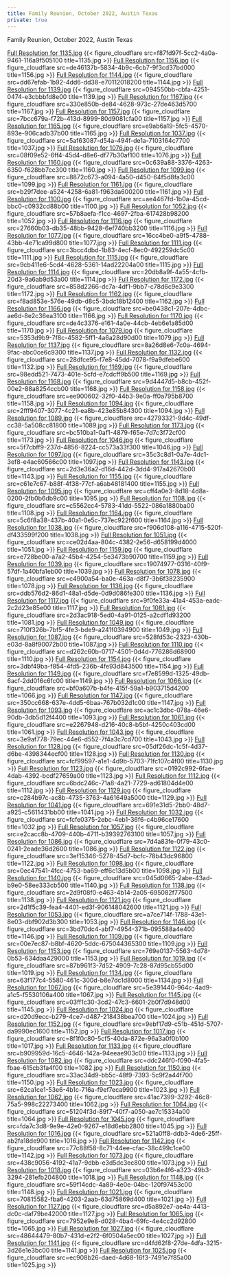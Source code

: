 ```yaml
---
title: Family Reunion, October 2022, Austin Texas
private: true
---
```


Family Reunion, October 2022, Austin Texas

[Full Resolution for 1135.jpg](https://imagedelivery.net/Zgety72ez9NMy5vNjlIElg/f87fd97f-5cc2-4a0a-9461-116a9f505100/w1920) {{< figure_cloudflare src=f87fd97f-5cc2-4a0a-9461-116a9f505100 title=1135.jpg >}}
[Full Resolution for 1156.jpg](https://imagedelivery.net/Zgety72ez9NMy5vNjlIElg/de46137b-5834-4b9c-6cb7-9f3cd37bd000/w1920) {{< figure_cloudflare src=de46137b-5834-4b9c-6cb7-9f3cd37bd000 title=1156.jpg >}}
[Full Resolution for 1144.jpg](https://imagedelivery.net/Zgety72ez9NMy5vNjlIElg/dd67efab-1b92-4dd6-dd38-e70112018200/w1920) {{< figure_cloudflare src=dd67efab-1b92-4dd6-dd38-e70112018200 title=1144.jpg >}}
[Full Resolution for 1139.jpg](https://imagedelivery.net/Zgety72ez9NMy5vNjlIElg/094550bb-cbfa-4251-0474-e3cbbbfd8e00/w1920) {{< figure_cloudflare src=094550bb-cbfa-4251-0474-e3cbbbfd8e00 title=1139.jpg >}}
[Full Resolution for 1167.jpg](https://imagedelivery.net/Zgety72ez9NMy5vNjlIElg/330e850b-de84-4628-973c-27de463d5700/w1920) {{< figure_cloudflare src=330e850b-de84-4628-973c-27de463d5700 title=1167.jpg >}}
[Full Resolution for 1157.jpg](https://imagedelivery.net/Zgety72ez9NMy5vNjlIElg/7bcc679a-f72b-413d-8999-80d9081cfa00/w1920) {{< figure_cloudflare src=7bcc679a-f72b-413d-8999-80d9081cfa00 title=1157.jpg >}}
[Full Resolution for 1165.jpg](https://imagedelivery.net/Zgety72ez9NMy5vNjlIElg/e9ab6a19-5fc5-4570-893e-906cadb37b00/w1920) {{< figure_cloudflare src=e9ab6a19-5fc5-4570-893e-906cadb37b00 title=1165.jpg >}}
[Full Resolution for 1037.jpg](https://imagedelivery.net/Zgety72ez9NMy5vNjlIElg/5af63087-d54a-494f-de1a-7103164c7700/w1920) {{< figure_cloudflare src=5af63087-d54a-494f-de1a-7103164c7700 title=1037.jpg >}}
[Full Resolution for 1076.jpg](https://imagedelivery.net/Zgety72ez9NMy5vNjlIElg/08f09e52-6ff4-45d4-d8e6-df77b30af100/w1920) {{< figure_cloudflare src=08f09e52-6ff4-45d4-d8e6-df77b30af100 title=1076.jpg >}}
[Full Resolution for 1160.jpg](https://imagedelivery.net/Zgety72ez9NMy5vNjlIElg/0c639a88-3376-4263-6350-f628bb7cc300/w1920) {{< figure_cloudflare src=0c639a88-3376-4263-6350-f628bb7cc300 title=1160.jpg >}}
[Full Resolution for 1099.jpg](https://imagedelivery.net/Zgety72ez9NMy5vNjlIElg/8872c673-a094-4a50-d450-64f5d8fa3c00/w1920) {{< figure_cloudflare src=8872c673-a094-4a50-d450-64f5d8fa3c00 title=1099.jpg >}}
[Full Resolution for 1161.jpg](https://imagedelivery.net/Zgety72ez9NMy5vNjlIElg/b29f7dee-a524-4258-6a81-f963da600200/w1920) {{< figure_cloudflare src=b29f7dee-a524-4258-6a81-f963da600200 title=1161.jpg >}}
[Full Resolution for 1100.jpg](https://imagedelivery.net/Zgety72ez9NMy5vNjlIElg/ae4467fd-1b0a-45cd-bbc0-c0932cd88b00/w1920) {{< figure_cloudflare src=ae4467fd-1b0a-45cd-bbc0-c0932cd88b00 title=1100.jpg >}}
[Full Resolution for 1052.jpg](https://imagedelivery.net/Zgety72ez9NMy5vNjlIElg/57b8aefa-f1cc-4697-2fba-617428b98200/w1920) {{< figure_cloudflare src=57b8aefa-f1cc-4697-2fba-617428b98200 title=1052.jpg >}}
[Full Resolution for 1116.jpg](https://imagedelivery.net/Zgety72ez9NMy5vNjlIElg/27660b03-db35-48bb-9428-6ef740bb3200/w1920) {{< figure_cloudflare src=27660b03-db35-48bb-9428-6ef740bb3200 title=1116.jpg >}}
[Full Resolution for 1077.jpg](https://imagedelivery.net/Zgety72ez9NMy5vNjlIElg/16cc4be0-a9f5-4788-43bb-4e71ca99d800/w1920) {{< figure_cloudflare src=16cc4be0-a9f5-4788-43bb-4e71ca99d800 title=1077.jpg >}}
[Full Resolution for 1111.jpg](https://imagedelivery.net/Zgety72ez9NMy5vNjlIElg/3bcc4dbd-1b83-4ecf-8ec0-492259dc5c00/w1920) {{< figure_cloudflare src=3bcc4dbd-1b83-4ecf-8ec0-492259dc5c00 title=1111.jpg >}}
[Full Resolution for 1115.jpg](https://imagedelivery.net/Zgety72ez9NMy5vNjlIElg/9cb411e6-5cd4-4628-5361-14ad22204a00/w1920) {{< figure_cloudflare src=9cb411e6-5cd4-4628-5361-14ad22204a00 title=1115.jpg >}}
[Full Resolution for 1114.jpg](https://imagedelivery.net/Zgety72ez9NMy5vNjlIElg/20db8a9f-4a55-4cfb-20d3-9a6ab9d53a00/w1920) {{< figure_cloudflare src=20db8a9f-4a55-4cfb-20d3-9a6ab9d53a00 title=1114.jpg >}}
[Full Resolution for 1172.jpg](https://imagedelivery.net/Zgety72ez9NMy5vNjlIElg/858d2266-dc7a-4df1-9bb7-c78d6c9e3300/w1920) {{< figure_cloudflare src=858d2266-dc7a-4df1-9bb7-c78d6c9e3300 title=1172.jpg >}}
[Full Resolution for 1162.jpg](https://imagedelivery.net/Zgety72ez9NMy5vNjlIElg/f8ad853e-576e-49db-d8c5-3bdc18b12400/w1920) {{< figure_cloudflare src=f8ad853e-576e-49db-d8c5-3bdc18b12400 title=1162.jpg >}}
[Full Resolution for 1166.jpg](https://imagedelivery.net/Zgety72ez9NMy5vNjlIElg/be0438c1-207e-4dbc-ae6d-8e2c36ea3100/w1920) {{< figure_cloudflare src=be0438c1-207e-4dbc-ae6d-8e2c36ea3100 title=1166.jpg >}}
[Full Resolution for 1170.jpg](https://imagedelivery.net/Zgety72ez9NMy5vNjlIElg/de4c3376-e161-4a0e-44cb-4eb6e1a85d00/w1920) {{< figure_cloudflare src=de4c3376-e161-4a0e-44cb-4eb6e1a85d00 title=1170.jpg >}}
[Full Resolution for 1079.jpg](https://imagedelivery.net/Zgety72ez9NMy5vNjlIElg/5353d9b9-7f8c-4582-5ff1-4a6a28d90d00/w1920) {{< figure_cloudflare src=5353d9b9-7f8c-4582-5ff1-4a6a28d90d00 title=1079.jpg >}}
[Full Resolution for 1137.jpg](https://imagedelivery.net/Zgety72ez9NMy5vNjlIElg/8a26d8e6-7c0a-4694-9fac-abc0ce6c9300/w1920) {{< figure_cloudflare src=8a26d8e6-7c0a-4694-9fac-abc0ce6c9300 title=1137.jpg >}}
[Full Resolution for 1132.jpg](https://imagedelivery.net/Zgety72ez9NMy5vNjlIElg/28dfce95-f7e8-45dd-7078-f9a9dfebe600/w1920) {{< figure_cloudflare src=28dfce95-f7e8-45dd-7078-f9a9dfebe600 title=1132.jpg >}}
[Full Resolution for 1169.jpg](https://imagedelivery.net/Zgety72ez9NMy5vNjlIElg/98edd521-7473-401e-5cfd-e7cdcff9b500/w1920) {{< figure_cloudflare src=98edd521-7473-401e-5cfd-e7cdcff9b500 title=1169.jpg >}}
[Full Resolution for 1168.jpg](https://imagedelivery.net/Zgety72ez9NMy5vNjlIElg/9d4447d5-b8cb-452f-00e2-88a8254ccb00/w1920) {{< figure_cloudflare src=9d4447d5-b8cb-452f-00e2-88a8254ccb00 title=1168.jpg >}}
[Full Resolution for 1158.jpg](https://imagedelivery.net/Zgety72ez9NMy5vNjlIElg/ee900602-32f0-44b3-9e0a-ff0a795b8700/w1920) {{< figure_cloudflare src=ee900602-32f0-44b3-9e0a-ff0a795b8700 title=1158.jpg >}}
[Full Resolution for 1094.jpg](https://imagedelivery.net/Zgety72ez9NMy5vNjlIElg/2fff9407-3077-4c21-ea8b-423e85b84300/w1920) {{< figure_cloudflare src=2fff9407-3077-4c21-ea8b-423e85b84300 title=1094.jpg >}}
[Full Resolution for 1089.jpg](https://imagedelivery.net/Zgety72ez9NMy5vNjlIElg/42793321-9d4c-49df-cc38-5a508cc81800/w1920) {{< figure_cloudflare src=42793321-9d4c-49df-cc38-5a508cc81800 title=1089.jpg >}}
[Full Resolution for 1173.jpg](https://imagedelivery.net/Zgety72ez9NMy5vNjlIElg/bc510ba1-0af1-4879-f65e-7d7c3f72cf00/w1920) {{< figure_cloudflare src=bc510ba1-0af1-4879-f65e-7d7c3f72cf00 title=1173.jpg >}}
[Full Resolution for 1046.jpg](https://imagedelivery.net/Zgety72ez9NMy5vNjlIElg/5f7cbff9-237d-4856-8224-cc573a33f300/w1920) {{< figure_cloudflare src=5f7cbff9-237d-4856-8224-cc573a33f300 title=1046.jpg >}}
[Full Resolution for 1097.jpg](https://imagedelivery.net/Zgety72ez9NMy5vNjlIElg/35c3c8d1-0a7e-4dc1-3ef8-e4ac60566c00/w1920) {{< figure_cloudflare src=35c3c8d1-0a7e-4dc1-3ef8-e4ac60566c00 title=1097.jpg >}}
[Full Resolution for 1143.jpg](https://imagedelivery.net/Zgety72ez9NMy5vNjlIElg/2d3e36a2-d16d-442d-3dd4-917a42670b00/w1920) {{< figure_cloudflare src=2d3e36a2-d16d-442d-3dd4-917a42670b00 title=1143.jpg >}}
[Full Resolution for 1155.jpg](https://imagedelivery.net/Zgety72ez9NMy5vNjlIElg/c61e7c67-b88f-4f38-77cf-a6ab48181400/w1920) {{< figure_cloudflare src=c61e7c67-b88f-4f38-77cf-a6ab48181400 title=1155.jpg >}}
[Full Resolution for 1095.jpg](https://imagedelivery.net/Zgety72ez9NMy5vNjlIElg/cff4a0e3-8d18-4d8a-0200-2fb0b6db9c00/w1920) {{< figure_cloudflare src=cff4a0e3-8d18-4d8a-0200-2fb0b6db9c00 title=1095.jpg >}}
[Full Resolution for 1108.jpg](https://imagedelivery.net/Zgety72ez9NMy5vNjlIElg/c5562cc4-5783-41dd-5522-086a1880ba00/w1920) {{< figure_cloudflare src=c5562cc4-5783-41dd-5522-086a1880ba00 title=1108.jpg >}}
[Full Resolution for 1164.jpg](https://imagedelivery.net/Zgety72ez9NMy5vNjlIElg/5c6f8a38-437b-40a1-0e5c-737ec922f600/w1920) {{< figure_cloudflare src=5c6f8a38-437b-40a1-0e5c-737ec922f600 title=1164.jpg >}}
[Full Resolution for 1038.jpg](https://imagedelivery.net/Zgety72ez9NMy5vNjlIElg/f906d108-a116-4715-520f-df433599f200/w1920) {{< figure_cloudflare src=f906d108-a116-4715-520f-df433599f200 title=1038.jpg >}}
[Full Resolution for 1051.jpg](https://imagedelivery.net/Zgety72ez9NMy5vNjlIElg/ce02d4aa-804c-4382-2e56-d658199d4000/w1920) {{< figure_cloudflare src=ce02d4aa-804c-4382-2e56-d658199d4000 title=1051.jpg >}}
[Full Resolution for 1159.jpg](https://imagedelivery.net/Zgety72ez9NMy5vNjlIElg/e728be00-a7a2-45b4-4254-5e3473b90700/w1920) {{< figure_cloudflare src=e728be00-a7a2-45b4-4254-5e3473b90700 title=1159.jpg >}}
[Full Resolution for 1039.jpg](https://imagedelivery.net/Zgety72ez9NMy5vNjlIElg/19074977-0316-40f9-57df-1a40bfa1eb00/w1920) {{< figure_cloudflare src=19074977-0316-40f9-57df-1a40bfa1eb00 title=1039.jpg >}}
[Full Resolution for 1078.jpg](https://imagedelivery.net/Zgety72ez9NMy5vNjlIElg/c4900a54-ba0e-463a-d8f7-3b6f38235900/w1920) {{< figure_cloudflare src=c4900a54-ba0e-463a-d8f7-3b6f38235900 title=1078.jpg >}}
[Full Resolution for 1136.jpg](https://imagedelivery.net/Zgety72ez9NMy5vNjlIElg/ddb576d2-86d1-48a1-d5de-0d9d086fe300/w1920) {{< figure_cloudflare src=ddb576d2-86d1-48a1-d5de-0d9d086fe300 title=1136.jpg >}}
[Full Resolution for 1117.jpg](https://imagedelivery.net/Zgety72ez9NMy5vNjlIElg/9f0fe33a-41a4-453a-eadc-2c2d23e85e00/w1920) {{< figure_cloudflare src=9f0fe33a-41a4-453a-eadc-2c2d23e85e00 title=1117.jpg >}}
[Full Resolution for 1081.jpg](https://imagedelivery.net/Zgety72ez9NMy5vNjlIElg/2d3ac918-5ed0-4a91-0125-a2cdf1d93200/w1920) {{< figure_cloudflare src=2d3ac918-5ed0-4a91-0125-a2cdf1d93200 title=1081.jpg >}}
[Full Resolution for 1049.jpg](https://imagedelivery.net/Zgety72ez9NMy5vNjlIElg/710f326b-7bf5-4fe3-bde9-a241f0394900/w1920) {{< figure_cloudflare src=710f326b-7bf5-4fe3-bde9-a241f0394900 title=1049.jpg >}}
[Full Resolution for 1087.jpg](https://imagedelivery.net/Zgety72ez9NMy5vNjlIElg/528fd53c-2323-430b-e03d-8a8f90072b00/w1920) {{< figure_cloudflare src=528fd53c-2323-430b-e03d-8a8f90072b00 title=1087.jpg >}}
[Full Resolution for 1110.jpg](https://imagedelivery.net/Zgety72ez9NMy5vNjlIElg/d262c60b-0717-4501-0d4d-776286d68900/w1920) {{< figure_cloudflare src=d262c60b-0717-4501-0d4d-776286d68900 title=1110.jpg >}}
[Full Resolution for 1154.jpg](https://imagedelivery.net/Zgety72ez9NMy5vNjlIElg/3dbf49ba-f854-4fd5-236b-4fe93d843500/w1920) {{< figure_cloudflare src=3dbf49ba-f854-4fd5-236b-4fe93d843500 title=1154.jpg >}}
[Full Resolution for 1149.jpg](https://imagedelivery.net/Zgety72ez9NMy5vNjlIElg/f7e8599d-1325-49db-6acf-2dd016c6fc00/w1920) {{< figure_cloudflare src=f7e8599d-1325-49db-6acf-2dd016c6fc00 title=1149.jpg >}}
[Full Resolution for 1066.jpg](https://imagedelivery.net/Zgety72ez9NMy5vNjlIElg/bf0a607b-b4fe-415f-59a1-b903715d4200/w1920) {{< figure_cloudflare src=bf0a607b-b4fe-415f-59a1-b903715d4200 title=1066.jpg >}}
[Full Resolution for 1147.jpg](https://imagedelivery.net/Zgety72ez9NMy5vNjlIElg/350cc668-637e-4dd5-6baa-767b032d1c00/w1920) {{< figure_cloudflare src=350cc668-637e-4dd5-6baa-767b032d1c00 title=1147.jpg >}}
[Full Resolution for 1093.jpg](https://imagedelivery.net/Zgety72ez9NMy5vNjlIElg/ac1c3dbc-078a-46e6-90db-3db5d12f4400/w1920) {{< figure_cloudflare src=ac1c3dbc-078a-46e6-90db-3db5d12f4400 title=1093.jpg >}}
[Full Resolution for 1061.jpg](https://imagedelivery.net/Zgety72ez9NMy5vNjlIElg/e2267948-d216-40c8-b5bf-4250c403cd00/w1920) {{< figure_cloudflare src=e2267948-d216-40c8-b5bf-4250c403cd00 title=1061.jpg >}}
[Full Resolution for 1043.jpg](https://imagedelivery.net/Zgety72ez9NMy5vNjlIElg/3e9af778-79ec-44e6-d552-7f4a3c7cd700/w1920) {{< figure_cloudflare src=3e9af778-79ec-44e6-d552-7f4a3c7cd700 title=1043.jpg >}}
[Full Resolution for 1128.jpg](https://imagedelivery.net/Zgety72ez9NMy5vNjlIElg/05df26dc-1c5f-4d37-d6be-4398344ecf00/w1920) {{< figure_cloudflare src=05df26dc-1c5f-4d37-d6be-4398344ecf00 title=1128.jpg >}}
[Full Resolution for 1130.jpg](https://imagedelivery.net/Zgety72ez9NMy5vNjlIElg/fcf99597-a1e1-4d9b-5703-71fc107c4f00/w1920) {{< figure_cloudflare src=fcf99597-a1e1-4d9b-5703-71fc107c4f00 title=1130.jpg >}}
[Full Resolution for 1123.jpg](https://imagedelivery.net/Zgety72ez9NMy5vNjlIElg/0192c992-6fae-4dab-4392-bcdf27659a00/w1920) {{< figure_cloudflare src=0192c992-6fae-4dab-4392-bcdf27659a00 title=1123.jpg >}}
[Full Resolution for 1112.jpg](https://imagedelivery.net/Zgety72ez9NMy5vNjlIElg/6bdc246c-71a8-4a21-7729-ad61804d4e00/w1920) {{< figure_cloudflare src=6bdc246c-71a8-4a21-7729-ad61804d4e00 title=1112.jpg >}}
[Full Resolution for 1129.jpg](https://imagedelivery.net/Zgety72ez9NMy5vNjlIElg/c284b97c-ac8b-4735-3763-4a61649a5000/w1920) {{< figure_cloudflare src=c284b97c-ac8b-4735-3763-4a61649a5000 title=1129.jpg >}}
[Full Resolution for 1041.jpg](https://imagedelivery.net/Zgety72ez9NMy5vNjlIElg/691e31d5-2bb0-48d7-a925-c5611431bb00/w1920) {{< figure_cloudflare src=691e31d5-2bb0-48d7-a925-c5611431bb00 title=1041.jpg >}}
[Full Resolution for 1032.jpg](https://imagedelivery.net/Zgety72ez9NMy5vNjlIElg/fcfe0375-2ebc-4eb1-36f6-c4b96ce17600/w1920) {{< figure_cloudflare src=fcfe0375-2ebc-4eb1-36f6-c4b96ce17600 title=1032.jpg >}}
[Full Resolution for 1057.jpg](https://imagedelivery.net/Zgety72ez9NMy5vNjlIElg/e2cacc8b-4709-440b-4711-b39392763100/w1920) {{< figure_cloudflare src=e2cacc8b-4709-440b-4711-b39392763100 title=1057.jpg >}}
[Full Resolution for 1086.jpg](https://imagedelivery.net/Zgety72ez9NMy5vNjlIElg/7d4a83fe-0f79-43c0-0241-2eade36d2600/w1920) {{< figure_cloudflare src=7d4a83fe-0f79-43c0-0241-2eade36d2600 title=1086.jpg >}}
[Full Resolution for 1122.jpg](https://imagedelivery.net/Zgety72ez9NMy5vNjlIElg/3ef15346-5278-45d7-bcfc-78b43dc96800/w1920) {{< figure_cloudflare src=3ef15346-5278-45d7-bcfc-78b43dc96800 title=1122.jpg >}}
[Full Resolution for 1098.jpg](https://imagedelivery.net/Zgety72ez9NMy5vNjlIElg/0ec47541-4fcc-4753-ba69-eff6c13d5b00/w1920) {{< figure_cloudflare src=0ec47541-4fcc-4753-ba69-eff6c13d5b00 title=1098.jpg >}}
[Full Resolution for 1140.jpg](https://imagedelivery.net/Zgety72ez9NMy5vNjlIElg/045d0665-2abe-43ad-b9e0-58ee333cb500/w1920) {{< figure_cloudflare src=045d0665-2abe-43ad-b9e0-58ee333cb500 title=1140.jpg >}}
[Full Resolution for 1138.jpg](https://imagedelivery.net/Zgety72ez9NMy5vNjlIElg/2d9f08f0-e463-4b14-2a05-695082f77500/w1920) {{< figure_cloudflare src=2d9f08f0-e463-4b14-2a05-695082f77500 title=1138.jpg >}}
[Full Resolution for 1121.jpg](https://imagedelivery.net/Zgety72ez9NMy5vNjlIElg/2d1f5c39-fea4-4401-ed3f-906148042600/w1920) {{< figure_cloudflare src=2d1f5c39-fea4-4401-ed3f-906148042600 title=1121.jpg >}}
[Full Resolution for 1053.jpg](https://imagedelivery.net/Zgety72ez9NMy5vNjlIElg/a7ce714f-1788-43e1-8e03-dbf902d3b300/w1920) {{< figure_cloudflare src=a7ce714f-1788-43e1-8e03-dbf902d3b300 title=1053.jpg >}}
[Full Resolution for 1146.jpg](https://imagedelivery.net/Zgety72ez9NMy5vNjlIElg/3bd70dc4-abf7-4954-371b-095588a4e400/w1920) {{< figure_cloudflare src=3bd70dc4-abf7-4954-371b-095588a4e400 title=1146.jpg >}}
[Full Resolution for 1109.jpg](https://imagedelivery.net/Zgety72ez9NMy5vNjlIElg/00e7ec87-b8bf-4620-5ddc-675044365300/w1920) {{< figure_cloudflare src=00e7ec87-b8bf-4620-5ddc-675044365300 title=1109.jpg >}}
[Full Resolution for 1153.jpg](https://imagedelivery.net/Zgety72ez9NMy5vNjlIElg/769e0137-5563-4d78-0b53-634daa429000/w1920) {{< figure_cloudflare src=769e0137-5563-4d78-0b53-634daa429000 title=1153.jpg >}}
[Full Resolution for 1019.jpg](https://imagedelivery.net/Zgety72ez9NMy5vNjlIElg/87b961f3-7d52-4909-7c28-87d95cb55d00/w1920) {{< figure_cloudflare src=87b961f3-7d52-4909-7c28-87d95cb55d00 title=1019.jpg >}}
[Full Resolution for 1134.jpg](https://imagedelivery.net/Zgety72ez9NMy5vNjlIElg/63f177c4-5580-461c-300d-b8e7dc1d8000/w1920) {{< figure_cloudflare src=63f177c4-5580-461c-300d-b8e7dc1d8000 title=1134.jpg >}}
[Full Resolution for 1067.jpg](https://imagedelivery.net/Zgety72ez9NMy5vNjlIElg/5e391440-964c-4ad9-a1c5-f5530106a400/w1920) {{< figure_cloudflare src=5e391440-964c-4ad9-a1c5-f5530106a400 title=1067.jpg >}}
[Full Resolution for 1145.jpg](https://imagedelivery.net/Zgety72ez9NMy5vNjlIElg/03ff1c30-3cd2-47c3-6601-2b0f7d948d00/w1920) {{< figure_cloudflare src=03ff1c30-3cd2-47c3-6601-2b0f7d948d00 title=1145.jpg >}}
[Full Resolution for 1024.jpg](https://imagedelivery.net/Zgety72ez9NMy5vNjlIElg/d20d9ecc-b279-4ce7-d487-218438bea700/w1920) {{< figure_cloudflare src=d20d9ecc-b279-4ce7-d487-218438bea700 title=1024.jpg >}}
[Full Resolution for 1152.jpg](https://imagedelivery.net/Zgety72ez9NMy5vNjlIElg/9ebf17d9-c51b-451d-5707-da9990ec1600/w1920) {{< figure_cloudflare src=9ebf17d9-c51b-451d-5707-da9990ec1600 title=1152.jpg >}}
[Full Resolution for 1017.jpg](https://imagedelivery.net/Zgety72ez9NMy5vNjlIElg/8f1f0c80-5cf5-40da-872e-96a3a0f0b100/w1920) {{< figure_cloudflare src=8f1f0c80-5cf5-40da-872e-96a3a0f0b100 title=1017.jpg >}}
[Full Resolution for 1133.jpg](https://imagedelivery.net/Zgety72ez9NMy5vNjlIElg/b909959d-16c5-4646-142a-94eeae903c00/w1920) {{< figure_cloudflare src=b909959d-16c5-4646-142a-94eeae903c00 title=1133.jpg >}}
[Full Resolution for 1082.jpg](https://imagedelivery.net/Zgety72ez9NMy5vNjlIElg/ddc246f0-f090-4fa5-fbae-615cb3fa4f00/w1920) {{< figure_cloudflare src=ddc246f0-f090-4fa5-fbae-615cb3fa4f00 title=1082.jpg >}}
[Full Resolution for 1150.jpg](https://imagedelivery.net/Zgety72ez9NMy5vNjlIElg/33ac34d9-bb5c-48f9-7393-5c9f2a44f700/w1920) {{< figure_cloudflare src=33ac34d9-bb5c-48f9-7393-5c9f2a44f700 title=1150.jpg >}}
[Full Resolution for 1023.jpg](https://imagedelivery.net/Zgety72ez9NMy5vNjlIElg/62ca1ce1-53e6-4b1c-716a-f9ef7eca9900/w1920) {{< figure_cloudflare src=62ca1ce1-53e6-4b1c-716a-f9ef7eca9900 title=1023.jpg >}}
[Full Resolution for 1062.jpg](https://imagedelivery.net/Zgety72ez9NMy5vNjlIElg/41ac7399-3292-46c8-75a5-998c22273400/w1920) {{< figure_cloudflare src=41ac7399-3292-46c8-75a5-998c22273400 title=1062.jpg >}}
[Full Resolution for 1064.jpg](https://imagedelivery.net/Zgety72ez9NMy5vNjlIElg/51204f3d-89f7-40f7-a050-ae7c15334a00/w1920) {{< figure_cloudflare src=51204f3d-89f7-40f7-a050-ae7c15334a00 title=1064.jpg >}}
[Full Resolution for 1045.jpg](https://imagedelivery.net/Zgety72ez9NMy5vNjlIElg/fda7c3d8-9e9e-42e0-9267-e18d6ebb2800/w1920) {{< figure_cloudflare src=fda7c3d8-9e9e-42e0-9267-e18d6ebb2800 title=1045.jpg >}}
[Full Resolution for 1016.jpg](https://imagedelivery.net/Zgety72ez9NMy5vNjlIElg/521a0ff8-ddb3-4de6-25ff-ab2fa18de900/w1920) {{< figure_cloudflare src=521a0ff8-ddb3-4de6-25ff-ab2fa18de900 title=1016.jpg >}}
[Full Resolution for 1142.jpg](https://imagedelivery.net/Zgety72ez9NMy5vNjlIElg/77c88f58-8c71-44ee-cfac-38c499c1ce00/w1920) {{< figure_cloudflare src=77c88f58-8c71-44ee-cfac-38c499c1ce00 title=1142.jpg >}}
[Full Resolution for 1073.jpg](https://imagedelivery.net/Zgety72ez9NMy5vNjlIElg/438c9056-4192-41a7-9dbb-e3d5dc3ec800/w1920) {{< figure_cloudflare src=438c9056-4192-41a7-9dbb-e3d5dc3ec800 title=1073.jpg >}}
[Full Resolution for 1018.jpg](https://imagedelivery.net/Zgety72ez9NMy5vNjlIElg/03b6e4f6-a323-49b3-3294-281efb204800/w1920) {{< figure_cloudflare src=03b6e4f6-a323-49b3-3294-281efb204800 title=1018.jpg >}}
[Full Resolution for 1148.jpg](https://imagedelivery.net/Zgety72ez9NMy5vNjlIElg/59f14cdc-4a89-4e0e-04bc-120f97453c00/w1920) {{< figure_cloudflare src=59f14cdc-4a89-4e0e-04bc-120f97453c00 title=1148.jpg >}}
[Full Resolution for 1021.jpg](https://imagedelivery.net/Zgety72ez9NMy5vNjlIElg/70815582-fba6-4203-2aab-63d75869d400/w1920) {{< figure_cloudflare src=70815582-fba6-4203-2aab-63d75869d400 title=1021.jpg >}}
[Full Resolution for 1127.jpg](https://imagedelivery.net/Zgety72ez9NMy5vNjlIElg/d5a892e7-ae4a-4413-dc0c-daf79be42000/w1920) {{< figure_cloudflare src=d5a892e7-ae4a-4413-dc0c-daf79be42000 title=1127.jpg >}}
[Full Resolution for 1065.jpg](https://imagedelivery.net/Zgety72ez9NMy5vNjlIElg/7952e9e8-d028-4ba4-69fc-4e4cc2d92800/w1920) {{< figure_cloudflare src=7952e9e8-d028-4ba4-69fc-4e4cc2d92800 title=1065.jpg >}}
[Full Resolution for 1027.jpg](https://imagedelivery.net/Zgety72ez9NMy5vNjlIElg/48644479-80b7-431d-e2f2-6f0504a5ec00/w1920) {{< figure_cloudflare src=48644479-80b7-431d-e2f2-6f0504a5ec00 title=1027.jpg >}}
[Full Resolution for 1141.jpg](https://imagedelivery.net/Zgety72ez9NMy5vNjlIElg/d4fd62f8-27de-4dfa-3215-3d26e1e3bc00/w1920) {{< figure_cloudflare src=d4fd62f8-27de-4dfa-3215-3d26e1e3bc00 title=1141.jpg >}}
[Full Resolution for 1025.jpg](https://imagedelivery.net/Zgety72ez9NMy5vNjlIElg/ec908b26-daed-4d68-16f3-7491e7f85a00/w1920) {{< figure_cloudflare src=ec908b26-daed-4d68-16f3-7491e7f85a00 title=1025.jpg >}}
